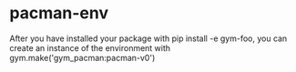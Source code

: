 # pacman-env
 
After you have installed your package with pip install -e gym-foo, you can create an instance of the environment with gym.make('gym_pacman:pacman-v0')